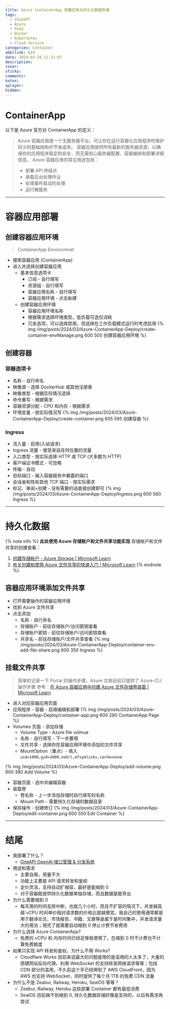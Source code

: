 ```yaml
---
title: Azure ContainerApp 部署应用与持久化数据存储
tags:
  - ChatGPT
  - Azure
  - PaaS
  - Docker
  - Kubernetes
  - Cloud Service
categories: Container
abbrlink: 619
date: 2024-03-28 11:22:07
description:
cover:
sticky:
comments:
katex:
aplayer:
hidden:
---
```


# ContainerApp
以下是 Azure 官方对 ContainerApp 的定义：
> Azure 容器应用是一个无服务器平台，可让你在运行容器化应用程序时维护较少的基础结构并节省成本。 容器应用提供所有最新的服务器资源，以确保你的应用程序稳定和安全，而无需担心服务器配置、容器编排和部署详细信息。
> Azure 容器应用的常见用途包括：
>- 部署 API 终结点
>- 承载后台处理作业
>- 处理事件驱动的处理
>- 运行微服务

<!--more-->
---

# 容器应用部署
## 创建容器应用环境
> ContainerApp Environmnet

- 搜索容器应用 (ContainerApp)
- 进入并选择创建容器应用
	- 基本信息选项卡 
		- 订阅 - 自行填写
		- 资源组 - 自行填写
		- 容器应用名称 - 自行填写
		- 容器应用环境 - 点击新建
	- 创建容器应用环境
		- 容器应用环境名称
		- 根据需求选择环境类型，低负载可选仅消耗
		- 冗余选项，可以选择禁用，但选择在工作负载模式运行时考虑启用
{% img /img/posts/2024/03/Azure-ContainerApp-Deploy/create-container-envManage.png 600 500 创建容器应用环境 %}

## 创建容器
### 容器选项卡
- 名称 - 自行命名
- 映像源 - 选择 DockerHub 或其他注册表
- 映像类型 - 根据实际情况选择
- 命令重写 - 根据需求
- 容器资源分配 - CPU 和内存 - 根据需求
- 环境变量 - 按实际情况写
{% img /img/posts/2024/03/Azure-ContainerApp-Deploy/create-container.png 605 595 创建容器 %}
### Ingress 
- 流入量 - 启用(入站请求)
- Ingress 流量 - 接受来自任何位置的流量
- 入口类型 - 按实际选择 HTTP 或 TCP (大多数为 HTTP)
- 客户端证书模式 - 可忽略
- 传输 - 自动
- 目标端口 - 输入容器服务中暴露的端口
- 会话亲和性和其他 TCP 端口 - 按实际需求
- 标记、审阅+创建 - 没有需要的话直接创建即可
{% img /img/posts/2024/03/Azure-ContainerApp-Deploy/Ingress.png 600 560 Ingress %}

---
# 持久化数据
{% note info %}
**此处使用 Azure 存储账户和文件共享功能实现**
存储账户和文件共享的创建查看：
1. [创建存储帐户 - Azure Storage | Microsoft Learn](https://learn.microsoft.com/zh-cn/azure/storage/common/storage-account-create?tabs=azure-portal)
2. [有关创建和使用 Azure 文件共享的快速入门 | Microsoft Learn](https://learn.microsoft.com/zh-cn/azure/storage/files/storage-how-to-use-files-portal?tabs=azure-portal)
{% endnote %}
## 容器应用环境添加文件共享
- 打开需要操作的容器应用环境
- 找到 Azure 文件共享
- 点击添加
	- 名称 - 自行命名
	- 存储账户 - 前往存储账户/访问密钥查看
	- 存储账户密钥 - 前往存储账户/访问密钥查看
	- 共享名 - 前往存储账户/文件共享查看
{% img /img/posts/2024/03/Azure-ContainerApp-Deploy/container-env-add-file-share.png 600 350 Ingress %}
## 挂载文件共享
> 简单的记录一下 Portal 的操作步骤，Azure 文档目前只提供了 Azure-CLI 操作步骤
> 参考：[在 Azure 容器应用中创建 Azure 文件存储卷装载 | Microsoft Learn](https://learn.microsoft.com/zh-cn/azure/container-apps/storage-mounts-azure-files?tabs=bash)
- 进入对应容器应用页面
- 应用程序 - 容器 - 启用编辑和部署
{% img /img/posts/2024/03/Azure-ContainerApp-Deploy/container-app.png 600 290 ContainerApp Page %}
- Volumes 页面 - 添加存储
	- Volume Type - Azure file volmue
	- 名称 - 自行填写 - 下一步要用
	- 文件共享 - 选择你在容器应用环境中添加的文件共享
	- MountOption（重点）- 填入 `uid=1000,gid=1000,nobrl,mfsymlinks,cache=none`

{% img /img/posts/2024/03/Azure-ContainerApp-Deploy/add-volume.png 600 380 Add Volume %}

- 容器页面 - 选中并编辑容器
- 装载卷
	- 卷名称 - 上一步添加存储时自行填写的名称
	- Mount Path - 需要持久化存储的数据目录
- 保存操作 - 创建修订
{% img /img/posts/2024/03/Azure-ContainerApp-Deploy/edit-container.png 600 550 Edit Container %}

---
# 结尾
- 我部署了什么？
	-  [OneAPI OpenAI 接口管理 & 分发系统](https://github.com/songquanpeng/one-api)
- 用途和需求
	- 主要自用，用量不大
	- 功能上主要是 API 请求转发和鉴权
	- 定价灵活，支持自动扩缩容，最好是能缩到 0
	- 对于容器能提供持久化数据单独存储，而且数据是能导出
- 为什么需要缩到 0
	- 每天用的时间去除中断，也就几个小时，而且不扩容的情况下，并发越高越 vCPU 时间单价相对请求数的价格比就越便宜。我自己的使用通常都是用于翻译论文、市场报告、书籍、文章等是属于是时间集中，并发请求量大的用法；用完了就需要自动缩到 0 停止计费节省费用
- 为什么选择 Azure ContainerApp?
	- 免费的 vCPU 和 内存时间已经足够我使用了，在缩到 0 时不计费也不计算免费额度
- 如果只实现 API 转发和鉴权，为什么不用 Works?
	- Cloudflare Works 目前来说最大的问题是用的是滥用的人太多了，大量的搭建网站反向代理，利用 WebSocket 的支持转发网络请求等等；包括 CDN 部分的滥用，不久前这个手已经伸到了 AWS CloudFront，因为 AWS 也支持 WebSocket，同时提供了每个月 1TB 的免费 CDN 流量
- 为什么不是 Zeabur, Railway, Heroku, SealOS 等等？
	- Zeabur, Railway, Heroku 这些部署 Container 都有最低消费
	- SealOS 目前做不到缩到 0, 持久化数据存储好像是支持的，以后有需求再尝试